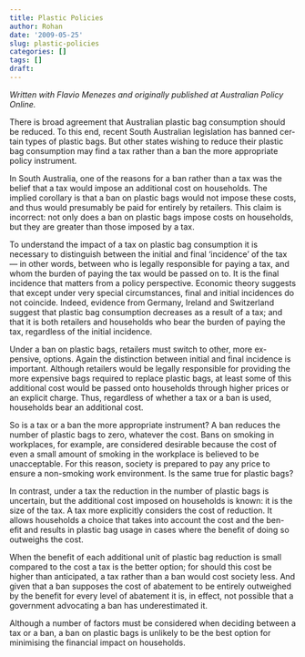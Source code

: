 ```yaml
---
title: Plastic Policies
author: Rohan
date: '2009-05-25'
slug: plastic-policies
categories: []
tags: []
draft: 
---
```


*Written with Flavio Menezes and originally published at Australian Policy Online.*

There is broad agreement that Australian plastic bag consumption should be reduced. To this end, recent South Australian legislation has banned cer- tain types of plastic bags. But other states wishing to reduce their plastic bag consumption may find a tax rather than a ban the more appropriate policy instrument.

In South Australia, one of the reasons for a ban rather than a tax was the belief that a tax would impose an additional cost on households. The implied corollary is that a ban on plastic bags would not impose these costs, and thus would presumably be paid for entirely by retailers. This claim is incorrect: not only does a ban on plastic bags impose costs on households, but they are greater than those imposed by a tax.

To understand the impact of a tax on plastic bag consumption it is necessary to distinguish between the initial and final ‘incidence’ of the tax — in other words, between who is legally responsible for paying a tax, and whom the burden of paying the tax would be passed on to. It is the final incidence that matters from a policy perspective. Economic theory suggests that except under very special circumstances, final and initial incidences do not coincide. Indeed, evidence from Germany, Ireland and Switzerland suggest that plastic bag consumption decreases as a result of a tax; and that it is both retailers and households who bear the burden of paying the tax, regardless of the initial incidence.

Under a ban on plastic bags, retailers must switch to other, more ex- pensive, options. Again the distinction between initial and final incidence is important. Although retailers would be legally responsible for providing the more expensive bags required to replace plastic bags, at least some of this additional cost would be passed onto households through higher prices or an explicit charge. Thus, regardless of whether a tax or a ban is used, households bear an additional cost.

So is a tax or a ban the more appropriate instrument? A ban reduces the number of plastic bags to zero, whatever the cost. Bans on smoking in workplaces, for example, are considered desirable because the cost of even a small amount of smoking in the workplace is believed to be unacceptable. For this reason, society is prepared to pay any price to ensure a non-smoking work environment. Is the same true for plastic bags?

In contrast, under a tax the reduction in the number of plastic bags is uncertain, but the additional cost imposed on households is known: it is the size of the tax. A tax more explicitly considers the cost of reduction. It allows households a choice that takes into account the cost and the ben- efit and results in plastic bag usage in cases where the benefit of doing so outweighs the cost.

When the benefit of each additional unit of plastic bag reduction is small compared to the cost a tax is the better option; for should this cost be higher than anticipated, a tax rather than a ban would cost society less. And given that a ban supposes the cost of abatement to be entirely outweighed by the benefit for every level of abatement it is, in effect, not possible that a government advocating a ban has underestimated it.

Although a number of factors must be considered when deciding between a tax or a ban, a ban on plastic bags is unlikely to be the best option for minimising the financial impact on households.